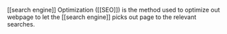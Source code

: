 [[search engine]] Optimization ([[SEO]]) is the method used to optimize out webpage to let the [[search engine]] picks out page to the relevant searches.
